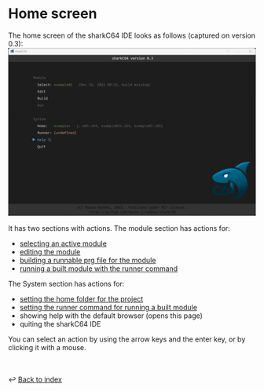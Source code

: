 # Home screen

The home screen of the sharkC64 IDE looks as follows (captured on version 0.3):
![Home screen](../images/home-screen.png)

It has two sections with actions. The module section has actions for:
- [selecting an active module](selecting.md)
- [editing the module](editing.md)
- [building a runnable prg file for the module](building.md)
- [running a built module with the runner command](running.md)

The System section has actions for:
- [setting the home folder for the project](setting-home.md)
- [setting the runner command for running a built module](running.md)
- showing help with the default browser (opens this page)
- quiting the sharkC64 IDE

You can select an action by using the arrow keys and the enter key, 
or by clicking it with a mouse.

<br /><br />
:leftwards_arrow_with_hook: [Back to index](../index.md)

